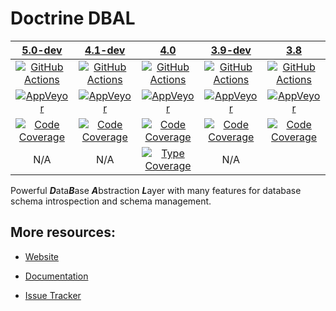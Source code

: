 # Doctrine DBAL

|                   [5.0-dev][5.0]                    |                   [4.1-dev][4.1]                    |                     [4.0][4.0]                      |                   [3.9-dev][3.9]                    |                     [3.8][3.8]                      |
|:---------------------------------------------------:|:---------------------------------------------------:|:---------------------------------------------------:|:---------------------------------------------------:|:---------------------------------------------------:|
|      [![GitHub Actions][GA 5.0 image]][GA 5.0]      |      [![GitHub Actions][GA 4.1 image]][GA 4.1]      |      [![GitHub Actions][GA 4.0 image]][GA 4.0]      |      [![GitHub Actions][GA 3.9 image]][GA 3.9]      |      [![GitHub Actions][GA 3.8 image]][GA 3.8]      |
|   [![AppVeyor][AppVeyor 5.0 image]][AppVeyor 5.0]   |   [![AppVeyor][AppVeyor 4.1 image]][AppVeyor 4.1]   |   [![AppVeyor][AppVeyor 4.0 image]][AppVeyor 4.0]   |   [![AppVeyor][AppVeyor 3.9 image]][AppVeyor 3.9]   |   [![AppVeyor][AppVeyor 3.8 image]][AppVeyor 3.8]   |
| [![Code Coverage][Coverage 5.0 image]][CodeCov 5.0] | [![Code Coverage][Coverage 4.1 image]][CodeCov 4.1] | [![Code Coverage][Coverage 4.0 image]][CodeCov 4.0] | [![Code Coverage][Coverage 3.9 image]][CodeCov 3.9] | [![Code Coverage][Coverage 3.8 image]][CodeCov 3.8] |
|                         N/A                         |                         N/A                         |  [![Type Coverage][TypeCov image]][TypeCov]         |                         N/A                         |                                                     |

Powerful ***D***ata***B***ase ***A***bstraction ***L***ayer with many features for database schema introspection and schema management.

## More resources:

* [Website](http://www.doctrine-project.org/projects/dbal.html)
* [Documentation](http://docs.doctrine-project.org/projects/doctrine-dbal/en/latest/)
* [Issue Tracker](https://github.com/doctrine/dbal/issues)

  [Coverage 5.0 image]: https://codecov.io/gh/doctrine/dbal/branch/5.0.x/graph/badge.svg
  [5.0]: https://github.com/doctrine/dbal/tree/5.0.x
  [CodeCov 5.0]: https://codecov.io/gh/doctrine/dbal/branch/5.0.x
  [AppVeyor 5.0]: https://ci.appveyor.com/project/doctrine/dbal/branch/5.0.x
  [AppVeyor 5.0 image]: https://ci.appveyor.com/api/projects/status/i88kitq8qpbm0vie/branch/5.0.x?svg=true
  [GA 5.0]: https://github.com/doctrine/dbal/actions?query=workflow%3A%22Continuous+Integration%22+branch%3A5.0.x
  [GA 5.0 image]: https://github.com/doctrine/dbal/workflows/Continuous%20Integration/badge.svg?branch=5.0.x

  [Coverage 4.1 image]: https://codecov.io/gh/doctrine/dbal/branch/4.1.x/graph/badge.svg
  [4.1]: https://github.com/doctrine/dbal/tree/4.1.x
  [CodeCov 4.1]: https://codecov.io/gh/doctrine/dbal/branch/4.1.x
  [AppVeyor 4.1]: https://ci.appveyor.com/project/doctrine/dbal/branch/4.1.x
  [AppVeyor 4.1 image]: https://ci.appveyor.com/api/projects/status/i88kitq8qpbm0vie/branch/4.1.x?svg=true
  [GA 4.1]: https://github.com/doctrine/dbal/actions?query=workflow%3A%22Continuous+Integration%22+branch%3A4.1.x
  [GA 4.1 image]: https://github.com/doctrine/dbal/workflows/Continuous%20Integration/badge.svg?branch=4.1.x

  [Coverage 4.0 image]: https://codecov.io/gh/doctrine/dbal/branch/4.0.x/graph/badge.svg
  [4.0]: https://github.com/doctrine/dbal/tree/4.0.x
  [CodeCov 4.0]: https://codecov.io/gh/doctrine/dbal/branch/4.0.x
  [AppVeyor 4.0]: https://ci.appveyor.com/project/doctrine/dbal/branch/4.0.x
  [AppVeyor 4.0 image]: https://ci.appveyor.com/api/projects/status/i88kitq8qpbm0vie/branch/4.0.x?svg=true
  [GA 4.0]: https://github.com/doctrine/dbal/actions?query=workflow%3A%22Continuous+Integration%22+branch%3A4.0.x
  [GA 4.0 image]: https://github.com/doctrine/dbal/workflows/Continuous%20Integration/badge.svg?branch=4.0.x
  [TypeCov]: https://shepherd.dev/github/doctrine/dbal
  [TypeCov image]: https://shepherd.dev/github/doctrine/dbal/coverage.svg

  [Coverage 3.9 image]: https://codecov.io/gh/doctrine/dbal/branch/3.9.x/graph/badge.svg
  [3.9]: https://github.com/doctrine/dbal/tree/3.9.x
  [CodeCov 3.9]: https://codecov.io/gh/doctrine/dbal/branch/3.9.x
  [AppVeyor 3.9]: https://ci.appveyor.com/project/doctrine/dbal/branch/3.9.x
  [AppVeyor 3.9 image]: https://ci.appveyor.com/api/projects/status/i88kitq8qpbm0vie/branch/3.9.x?svg=true
  [GA 3.9]: https://github.com/doctrine/dbal/actions?query=workflow%3A%22Continuous+Integration%22+branch%3A3.9.x
  [GA 3.9 image]: https://github.com/doctrine/dbal/workflows/Continuous%20Integration/badge.svg?branch=3.9.x

  [Coverage 3.8 image]: https://codecov.io/gh/doctrine/dbal/branch/3.8.x/graph/badge.svg
  [3.8]: https://github.com/doctrine/dbal/tree/3.8.x
  [CodeCov 3.8]: https://codecov.io/gh/doctrine/dbal/branch/3.8.x
  [AppVeyor 3.8]: https://ci.appveyor.com/project/doctrine/dbal/branch/3.8.x
  [AppVeyor 3.8 image]: https://ci.appveyor.com/api/projects/status/i88kitq8qpbm0vie/branch/3.8.x?svg=true
  [GA 3.8]: https://github.com/doctrine/dbal/actions?query=workflow%3A%22Continuous+Integration%22+branch%3A3.8.x
  [GA 3.8 image]: https://github.com/doctrine/dbal/workflows/Continuous%20Integration/badge.svg?branch=3.8.x
